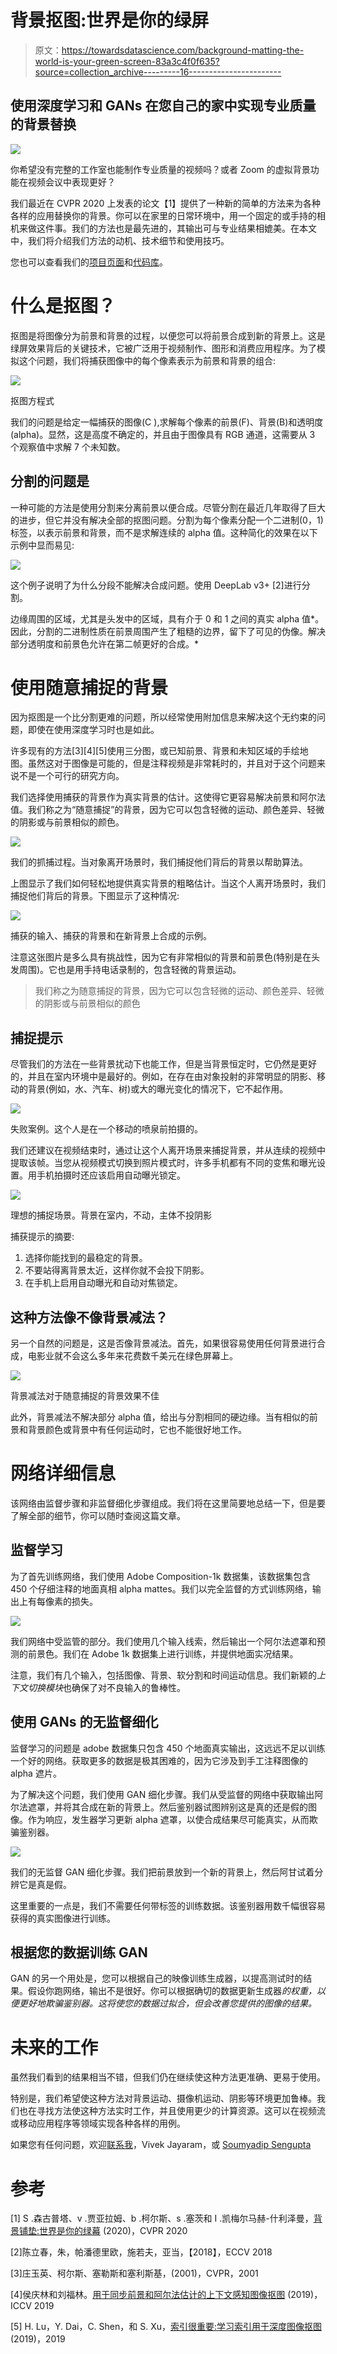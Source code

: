 # 背景抠图:世界是你的绿屏

> 原文：<https://towardsdatascience.com/background-matting-the-world-is-your-green-screen-83a3c4f0f635?source=collection_archive---------16----------------------->

## 使用深度学习和 GANs 在您自己的家中实现专业质量的背景替换

![](img/097f9cdac04dc41e6848d5bedcd0c52b.png)

你希望没有完整的工作室也能制作专业质量的视频吗？或者 Zoom 的虚拟背景功能在视频会议中表现更好？

我们最近在 CVPR 2020 上发表的论文【1】提供了一种新的简单的方法来为各种各样的应用替换你的背景。你可以在家里的日常环境中，用一个固定的或手持的相机来做这件事。我们的方法也是最先进的，其输出可与专业结果相媲美。在本文中，我们将介绍我们方法的动机、技术细节和使用技巧。

您也可以查看我们的[项目页面](https://grail.cs.washington.edu/projects/background-matting/)和[代码库](https://github.com/senguptaumd/Background-Matting)。

# 什么是抠图？

抠图是将图像分为前景和背景的过程，以便您可以将前景合成到新的背景上。这是绿屏效果背后的关键技术，它被广泛用于视频制作、图形和消费应用程序。为了模拟这个问题，我们将捕获图像中的每个像素表示为前景和背景的组合:

![](img/2a84f21784be93950a73babb00521193.png)

抠图方程式

我们的问题是给定一幅捕获的图像(C ),求解每个像素的前景(F)、背景(B)和透明度(alpha)。显然，这是高度不确定的，并且由于图像具有 RGB 通道，这需要从 3 个观察值中求解 7 个未知数。

## 分割的问题是

一种可能的方法是使用分割来分离前景以便合成。尽管分割在最近几年取得了巨大的进步，但它并没有解决全部的抠图问题。分割为每个像素分配一个二进制(0，1)标签，以表示前景和背景，而不是求解连续的 alpha 值。这种简化的效果在以下示例中显而易见:

![](img/e4ecc9410896f4ac392d70f23ccdc08a.png)

这个例子说明了为什么分段不能解决合成问题。使用 DeepLab v3+ [2]进行分割。

边缘周围的区域，尤其是头发中的区域，具有介于 0 和 1 之间的真实 alpha 值*。因此，分割的二进制性质在前景周围产生了粗糙的边界，留下了可见的伪像。解决部分透明度和前景色允许在第二帧更好的合成。*

# 使用随意捕捉的背景

因为抠图是一个比分割更难的问题，所以经常使用附加信息来解决这个无约束的问题，即使在使用深度学习时也是如此。

许多现有的方法[3][4][5]使用三分图，或已知前景、背景和未知区域的手绘地图。虽然这对于图像是可能的，但是注释视频是非常耗时的，并且对于这个问题来说不是一个可行的研究方向。

我们选择使用捕获的背景作为真实背景的估计。这使得它更容易解决前景和阿尔法值。我们称之为“随意捕捉”的背景，因为它可以包含轻微的运动、颜色差异、轻微的阴影或与前景相似的颜色。

![](img/8eddf0a751217991301eff8b4fbb3ae2.png)

我们的抓捕过程。当对象离开场景时，我们捕捉他们背后的背景以帮助算法。

上图显示了我们如何轻松地提供真实背景的粗略估计。当这个人离开场景时，我们捕捉他们背后的背景。下图显示了这种情况:

![](img/52fccb801d8bdc9a10b15743f0e96ff9.png)

捕获的输入、捕获的背景和在新背景上合成的示例。

注意这张图片是多么具有挑战性，因为它有非常相似的背景和前景色(特别是在头发周围)。它也是用手持电话录制的，包含轻微的背景运动。

> 我们称之为随意捕捉的背景，因为它可以包含轻微的运动、颜色差异、轻微的阴影或与前景相似的颜色

## 捕捉提示

尽管我们的方法在一些背景扰动下也能工作，但是当背景恒定时，它仍然是更好的，并且在室内环境中是最好的。例如，在存在由对象投射的非常明显的阴影、移动的背景(例如，水、汽车、树)或大的曝光变化的情况下，它不起作用。

![](img/3d8d7e4c60e532377e53f07148b9dc84.png)

失败案例。这个人是在一个移动的喷泉前拍摄的。

我们还建议在视频结束时，通过让这个人离开场景来捕捉背景，并从连续的视频中提取该帧。当您从视频模式切换到照片模式时，许多手机都有不同的变焦和曝光设置。用手机拍摄时还应该启用自动曝光锁定。

![](img/23a365db7902423110f826dd502d5dab.png)

理想的捕捉场景。背景在室内，不动，主体不投阴影

捕获提示的摘要:

1.  选择你能找到的最稳定的背景。
2.  不要站得离背景太近，这样你就不会投下阴影。
3.  在手机上启用自动曝光和自动对焦锁定。

## 这种方法像不像背景减法？

另一个自然的问题是，这是否像背景减法。首先，如果很容易使用任何背景进行合成，电影业就不会这么多年来花费数千美元在绿色屏幕上。

![](img/be7d2a15cac22f18a31f59d80f1270e9.png)

背景减法对于随意捕捉的背景效果不佳

此外，背景减法不解决部分 alpha 值，给出与分割相同的硬边缘。当有相似的前景和背景颜色或背景中有任何运动时，它也不能很好地工作。

# 网络详细信息

该网络由监督步骤和非监督细化步骤组成。我们将在这里简要地总结一下，但是要了解全部的细节，你可以随时查阅这篇文章。

## 监督学习

为了首先训练网络，我们使用 Adobe Composition-1k 数据集，该数据集包含 450 个仔细注释的地面真相 alpha mattes。我们以完全监督的方式训练网络，输出上有每像素的损失。

![](img/336ecc667fb96e83e70f37a4378ced08.png)

我们网络中受监管的部分。我们使用几个输入线索，然后输出一个阿尔法遮罩和预测的前景色。我们在 Adobe 1k 数据集上进行训练，并提供地面实况结果。

注意，我们有几个输入，包括图像、背景、软分割和时间运动信息。我们新颖的*上下文切换模块*也确保了对不良输入的鲁棒性。

## 使用 GANs 的无监督细化

监督学习的问题是 adobe 数据集只包含 450 个地面真实输出，这远远不足以训练一个好的网络。获取更多的数据是极其困难的，因为它涉及到手工注释图像的 alpha 遮片。

为了解决这个问题，我们使用 GAN 细化步骤。我们从受监督的网络中获取输出阿尔法遮罩，并将其合成在新的背景上。然后鉴别器试图辨别这是真的还是假的图像。作为响应，发生器学习更新 alpha 遮罩，以使合成结果尽可能真实，从而欺骗鉴别器。

![](img/68430b63569abad1b85b5be796e91013.png)

我们的无监督 GAN 细化步骤。我们把前景放到一个新的背景上，然后阿甘试着分辨它是真是假。

这里重要的一点是，我们不需要任何带标签的训练数据。该鉴别器用数千幅很容易获得的真实图像进行训练。

## 根据您的数据训练 GAN

GAN 的另一个用处是，您可以根据自己的映像训练生成器，以提高测试时的结果。假设你跑网络，输出不是很好。你可以根据确切的数据更新生成器*的权重，以便更好地欺骗鉴别器。这将使您的数据过拟合，但会改善您提供的图像的结果。*

# 未来的工作

虽然我们看到的结果相当不错，但我们仍在继续使这种方法更准确、更易于使用。

特别是，我们希望使这种方法对背景运动、摄像机运动、阴影等环境更加鲁棒。我们也在寻找方法使这种方法实时工作，并且使用更少的计算资源。这可以在视频流或移动应用程序等领域实现各种各样的用例。

如果您有任何问题，欢迎[联系我](http://www.vivekjayaram.com)，Vivek Jayaram，或 [Soumyadip Sengupta](https://homes.cs.washington.edu/~soumya91/)

# 参考

[1] S .森古普塔、v .贾亚拉姆、b .柯尔斯、s .塞茨和 I .凯梅尔马赫-什利泽曼，[背景铺垫:世界是你的绿幕](https://grail.cs.washington.edu/projects/background-matting/) (2020)，CVPR 2020

[2]陈立春，朱，帕潘德里欧，施若夫，亚当，【2018】，ECCV 2018

[3]庄玉英、柯尔斯、塞勒斯和塞利斯基，(2001)，CVPR，2001

[4]侯庆林和刘福林。[用于同步前景和阿尔法估计的上下文感知图像抠图](https://arxiv.org/abs/1909.09725) (2019)，ICCV 2019

[5] H. Lu，Y. Dai，C. Shen，和 S. Xu，[索引很重要:学习索引用于深度图像抠图](https://arxiv.org/abs/1908.00672) (2019)，2019